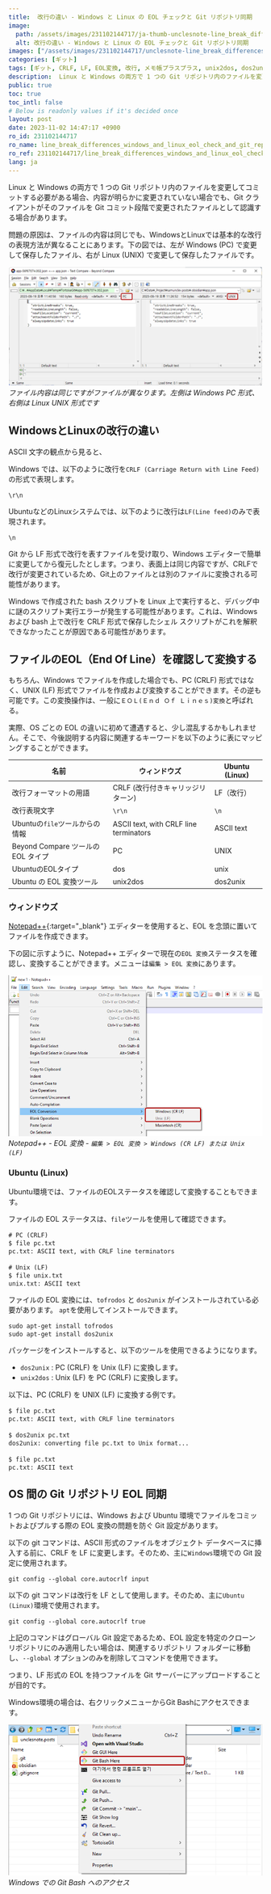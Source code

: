 ```yaml
---
title:  改行の違い - Windows と Linux の EOL チェックと Git リポジトリ同期
image:
  path: /assets/images/231102144717/ja-thumb-unclesnote-line_break_differences_windows_and_linux_eol_check_and_git_repo_sync.png
  alt: 改行の違い - Windows と Linux の EOL チェックと Git リポジトリ同期
images: ["/assets/images/231102144717/unclesnote-line_break_differences_windows_and_linux_eol_check_and_git_repo_sync-same_file_contents_but_different_files_on_the_left_is_windows_pc_format_and_on_the_right_is_linux_unix_format.png", "/assets/images/231102144717/unclesnote-line_break_differences_windows_and_linux_eol_check_and_git_repo_sync-notepad++-eol_conversion-edit_eol_conversion_windows_cr_lf_or_unix_lf.png", "/assets/images/231102144717/unclesnote-line_break_differences_windows_and_linux_eol_check_and_git_repo_sync-accessing_git_bash_on_windows.png"]
categories: [ギット]
tags: [ギット, CRLF, LF, EOL変換, 改行, メモ帳プラスプラス, unix2dos, dos2unix]
description:  Linux と Windows の両方で 1 つの Git リポジトリ内のファイルを変更してコミットする必要がある場合、内容が明らかに変更されていない場合でも、Git クライアントがそのファイルを Git コミット段階で変更されたファイルとして認識する場合があります。問題の原因は、ファイルの内容は同じでも、Windo
public: true
toc: true
toc_intl: false
# Below is readonly values if it's decided once
layout: post
date: 2023-11-02 14:47:17 +0900
ro_id: 231102144717
ro_name: line_break_differences_windows_and_linux_eol_check_and_git_repo_sync
ro_ref: 231102144717/line_break_differences_windows_and_linux_eol_check_and_git_repo_sync
lang: ja
---
```

Linux と Windows の両方で 1 つの Git リポジトリ内のファイルを変更してコミットする必要がある場合、内容が明らかに変更されていない場合でも、Git クライアントがそのファイルを Git コミット段階で変更されたファイルとして認識する場合があります。  

問題の原因は、ファイルの内容は同じでも、WindowsとLinuxでは基本的な改行の表現方法が異なることにあります。下の図では、左が Windows (PC) で変更して保存したファイル、右が Linux (UNIX) で変更して保存したファイルです。  

![ファイル内容は同じですがファイルが異なります。左側は Windows PC 形式、右側は Linux UNIX 形式です](/assets/images/231102144717/unclesnote-line_break_differences_windows_and_linux_eol_check_and_git_repo_sync-same_file_contents_but_different_files_on_the_left_is_windows_pc_format_and_on_the_right_is_linux_unix_format.png)
_ファイル内容は同じですがファイルが異なります。左側は Windows PC 形式、右側は Linux UNIX 形式です_

## WindowsとLinuxの改行の違い
ASCII 文字の観点から見ると、  

Windows では、以下のように改行を`CRLF (Carriage Return with Line Feed)`の形式で表現します。  

```text
\r\n
```
UbuntuなどのLinuxシステムでは、以下のように改行は`LF(Line feed)`のみで表現されます。  

```text
\n
```
Git から LF 形式で改行を表すファイルを受け取り、Windows エディターで簡単に変更してから復元したとします。つまり、表面上は同じ内容ですが、CRLFで改行が変更されているため、Git上のファイルとは別のファイルに変換される可能性があります。  

Windows で作成された bash スクリプトを Linux 上で実行すると、デバッグ中に謎のスクリプト実行エラーが発生する可能性があります。これは、Windows および bash 上で改行を CRLF 形式で保存したシェル スクリプトがこれを解釈できなかったことが原因である可能性があります。  
## ファイルのEOL（End Of Line）を確認して変換する
もちろん、Windows でファイルを作成した場合でも、PC (CRLF) 形式ではなく、UNIX (LF) 形式でファイルを作成および変換することができます。その逆も可能です。この変換操作は、一般に`ＥＯＬ(Ｅｎｄ Ｏｆ Ｌｉｎｅｓ)変換`と呼ばれる。  

実際、OS ごとの EOL の違いに初めて遭遇すると、少し混乱するかもしれません。そこで、今後説明する内容に関連するキーワードを以下のように表にマッピングすることができます。  

|名前|ウィンドウズ|Ubuntu (Linux)|
| ------------------------------------------ | ---------------------------------------- | -------------- |
|改行フォーマットの用語|CRLF (改行付きキャリッジリターン)|LF（改行）|
|改行表現文字|`\r\n`|`\n`|
|Ubuntuの`file`ツールからの情報|ASCII text, with CRLF line terminators|ASCII text|
|Beyond Compare ツールの EOL タイプ|PC|UNIX|
|UbuntuのEOLタイプ|dos|unix|
|Ubuntu の EOL 変換ツール|unix2dos|dos2unix|

### ウィンドウズ
[Notepad++](https://notepad-plus-plus.org/downloads){:target="_blank"} エディターを使用すると、EOL を念頭に置いてファイルを作成できます。  

下の図に示すように、Notepad++ エディターで現在の`EOL 変換`ステータスを確認し、変換することができます。メニューは`編集 > EOL 変換`にあります。  

![Notepad++ - EOL 変換 - `編集 > EOL 変換 > Windows (CR LF) または Unix (LF)`](/assets/images/231102144717/unclesnote-line_break_differences_windows_and_linux_eol_check_and_git_repo_sync-notepad++-eol_conversion-edit_eol_conversion_windows_cr_lf_or_unix_lf.png)
_Notepad++ - EOL 変換 - `編集 > EOL 変換 > Windows (CR LF) または Unix (LF)`_

### Ubuntu (Linux)
Ubuntu環境では、ファイルのEOLステータスを確認して変換することもできます。  

ファイルの EOL ステータスは、`file`ツールを使用して確認できます。  

```shell
# PC (CRLF)
$ file pc.txt 
pc.txt: ASCII text, with CRLF line terminators

# Unix (LF)
$ file unix.txt 
unix.txt: ASCII text
```
ファイルの EOL 変換には、`tofrodos` と `dos2unix` がインストールされている必要があります。 `apt`を使用してインストールできます。  

```shell
sudo apt-get install tofrodos
sudo apt-get install dos2unix
```
パッケージをインストールすると、以下のツールを使用できるようになります。  
- `dos2unix` : PC (CRLF) を Unix (LF) に変換します。
- `unix2dos` : Unix (LF) を PC (CRLF) に変換します。

以下は、PC (CRLF) を UNIX (LF) に変換する例です。  

```shell
$ file pc.txt 
pc.txt: ASCII text, with CRLF line terminators

$ dos2unix pc.txt 
dos2unix: converting file pc.txt to Unix format...

$ file pc.txt 
pc.txt: ASCII text

```
## OS 間の Git リポジトリ EOL 同期
1 つの Git リポジトリには、Windows および Ubuntu 環境でファイルをコミットおよびプルする際の EOL 変換の問題を防ぐ Git 設定があります。  

以下の git コマンドは、ASCII 形式のファイルをオブジェクト データベースに挿入する前に、CRLF を LF に変更します。そのため、主に`Windows`環境での Git 設定に使用されます。  

```shell
git config --global core.autocrlf input 
```
以下の git コマンドは改行を LF として使用します。そのため、主に`Ubuntu (Linux)`環境で使用されます。  

```shell
git config --global core.autocrlf true
```
上記のコマンドはグローバル Git 設定であるため、EOL 設定を特定のクローン リポジトリにのみ適用したい場合は、関連するリポジトリ フォルダーに移動し、`--global` オプションのみを削除してコマンドを使用できます。  

つまり、LF 形式の EOL を持つファイルを Git サーバーにアップロードすることが目的です。  

Windows環境の場合は、右クリックメニューからGit Bashにアクセスできます。  

![Windows での Git Bash へのアクセス](/assets/images/231102144717/unclesnote-line_break_differences_windows_and_linux_eol_check_and_git_repo_sync-accessing_git_bash_on_windows.png)
_Windows での Git Bash へのアクセス_

